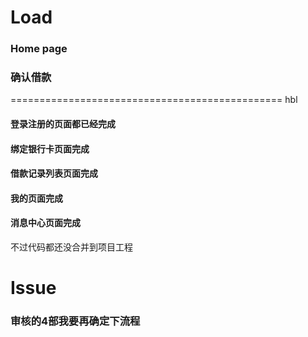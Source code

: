 # Load

### Home page
### 确认借款

===============================================
hbl
#### 登录注册的页面都已经完成
#### 绑定银行卡页面完成
#### 借款记录列表页面完成
#### 我的页面完成
#### 消息中心页面完成
不过代码都还没合并到项目工程

# Issue
### 审核的4部我要再确定下流程
